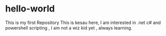 # hello-world
This is my first Repository
This is kesau here, I am interested in .net c# and powershell scripting , I am not a wiz kid yet , always learning. 
